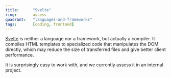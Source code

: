```yaml
---
title:      "Svelte"
ring:       assess
quadrant:   "languages-and-frameworks"
tags:       [coding, frontend]
---
```


[Svelte](https://svelte.dev/) is neither a language nor a framework, but actually a compiler. It compiles HTML templates
to specialized code that manipulates the DOM directly, which may reduce the size of transferred files and give better
client performance.

It is surprisingly easy to work with, and we currently assess it in an internal project.

